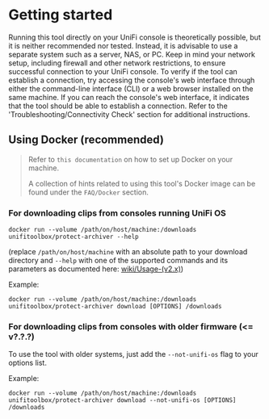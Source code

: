 # Getting started

Running this tool directly on your UniFi console is theoretically possible, but it is neither recommended nor tested.
Instead, it is advisable to use a separate system such as a server, NAS, or PC. Keep in mind your network setup,
including firewall and other network restrictions, to ensure successful connection to your UniFi console. To verify if
the tool can establish a connection, try accessing the console's web interface through either the command-line
interface (CLI) or a web browser installed on the same machine. If you can reach the console's web interface, it
indicates that the tool should be able to establish a connection. Refer to the 'Troubleshooting/Connectivity Check'
section for additional instructions.

## Using Docker (recommended)

> Refer to `this documentation` on how to set up Docker on your machine.
> 
> A collection of hints related to using this tool's Docker image can be found under the `FAQ/Docker` section.

### For downloading clips from consoles running UniFi OS

```shell
docker run --volume /path/on/host/machine:/downloads unifitoolbox/protect-archiver --help
```

(replace `/path/on/host/machine` with an absolute path to your download directory and
`--help` with one of the supported commands and its parameters as documented here:
[wiki/Usage-(v2.x)](https://github.com/danielfernau/unifi-protect-video-downloader/wiki/Usage-(v2.x)))

Example:
```shell
docker run --volume /path/on/host/machine:/downloads unifitoolbox/protect-archiver download [OPTIONS] /downloads
```


### For downloading clips from consoles with older firmware (<= v?.?.?)

To use the tool with older systems, just add the `--not-unifi-os` flag to your options list.

Example:
```shell
docker run --volume /path/on/host/machine:/downloads unifitoolbox/protect-archiver download --not-unifi-os [OPTIONS] /downloads
```
